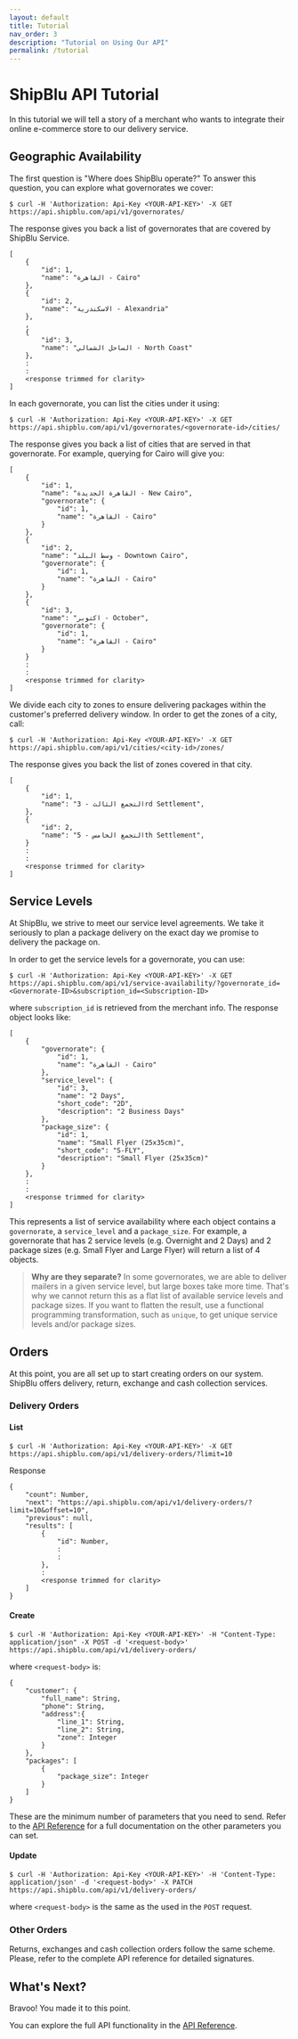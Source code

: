 ```yaml
---
layout: default
title: Tutorial
nav_order: 3
description: "Tutorial on Using Our API"
permalink: /tutorial
---
```


<style>
.point{
    color: #0f81a2
}
.list{
    color: #000
}
</style>

# ShipBlu API Tutorial

In this tutorial we will tell a story of a merchant who wants to integrate their online e-commerce store to our delivery service.

## Geographic Availability

The first question is "Where does ShipBlu operate?" To answer this question, you can explore what governorates we cover:

```
$ curl -H 'Authorization: Api-Key <YOUR-API-KEY>' -X GET https://api.shipblu.com/api/v1/governorates/
```

The response gives you back a list of governorates that are covered by ShipBlu Service.

```
[
    {
        "id": 1,
        "name": "القاهرة - Cairo"
    },
    {
        "id": 2,
        "name": "الاسكندرية - Alexandria"
    },
    ,
    {
        "id": 3,
        "name": "الساحل الشمالي - North Coast"
    },
    :
    :
    <response trimmed for clarity>
]
```

In each governorate, you can list the cities under it using:

```
$ curl -H 'Authorization: Api-Key <YOUR-API-KEY>' -X GET https://api.shipblu.com/api/v1/governorates/<governorate-id>/cities/
```

The response gives you back a list of cities that are served in that governorate. For example, querying for Cairo will give you:

```
[
    {
        "id": 1,
        "name": "القاهرة الجديدة - New Cairo",
        "governorate": {
            "id": 1,
            "name": "القاهرة - Cairo"
        }
    },
    {
        "id": 2,
        "name": "وسط البلد - Downtown Cairo",
        "governorate": {
            "id": 1,
            "name": "القاهرة - Cairo"
        }
    },
    {
        "id": 3,
        "name": "اكتوبر - October",
        "governorate": {
            "id": 1,
            "name": "القاهرة - Cairo"
        }
    }
    :
    :
    <response trimmed for clarity>
]
```

We divide each city to zones to ensure delivering packages within the customer's preferred delivery window.
In order to get the zones of a city, call:

```
$ curl -H 'Authorization: Api-Key <YOUR-API-KEY>' -X GET https://api.shipblu.com/api/v1/cities/<city-id>/zones/
```

The response gives you back the list of zones covered in that city.

```
[
    {
        "id": 1,
        "name": "التجمع الثالث - 3rd Settlement",
    },
    {
        "id": 2,
        "name": "التجمع الخامس - 5th Settlement",
    }
    :
    :
    <response trimmed for clarity>
]
```

## Service Levels

At ShipBlu, we strive to meet our service level agreements.
We take it seriously to plan a package delivery on the exact day we promise to delivery the package on.

In order to get the service levels for a governorate, you can use:

```
$ curl -H 'Authorization: Api-Key <YOUR-API-KEY>' -X GET https://api.shipblu.com/api/v1/service-availability/?governorate_id=<Governorate-ID>&subscription_id=<Subscription-ID>
```

where `subscription_id` is retrieved from the merchant info. The response object looks like:

```
[
    {
        "governorate": {
            "id": 1,
            "name": "القاهرة - Cairo"
        },
        "service_level": {
            "id": 3,
            "name": "2 Days",
            "short_code": "2D",
            "description": "2 Business Days"
        },
        "package_size": {
            "id": 1,
            "name": "Small Flyer (25x35cm)",
            "short_code": "S-FLY",
            "description": "Small Flyer (25x35cm)"
        }
    },
    :
    :
    <response trimmed for clarity>
]
```

This represents a list of service availability where each object contains a `governorate`, a `service_level` and a `package_size`.
For example, a governorate that has 2 service levels (e.g. Overnight and 2 Days) and 2 package sizes (e.g. Small Flyer and Large Flyer) will return a list of 4 objects.

> **Why are they separate?**
  In some governorates, we are able to deliver mailers in a given service level, but large boxes take more time.
  That's why we cannot return this as a flat list of available service levels and package sizes.
  If you want to flatten the result, use a functional programming transformation, such as `unique`, to get unique service levels and/or package sizes.


## Orders

At this point, you are all set up to start creating orders on our system.
ShipBlu offers delivery, return, exchange and cash collection services.

### Delivery Orders

#### List

```
$ curl -H 'Authorization: Api-Key <YOUR-API-KEY>' -X GET https://api.shipblu.com/api/v1/delivery-orders/?limit=10
```

Response

```
{
    "count": Number,
    "next": "https://api.shipblu.com/api/v1/delivery-orders/?limit=10&offset=10",
    "previous": null,
    "results": [
        {
            "id": Number,
            :
            :
        },
        :
        <response trimmed for clarity>
    ]
}
```

#### Create

```
$ curl -H 'Authorization: Api-Key <YOUR-API-KEY>' -H "Content-Type: application/json" -X POST -d '<request-body>' https://api.shipblu.com/api/v1/delivery-orders/
```

where `<request-body>` is:

```
{
    "customer": {
        "full_name": String,
        "phone": String,
        "address":{
            "line_1": String,
            "line_2": String,
            "zone": Integer
        }
    },
    "packages": [
        {
            "package_size": Integer
        }
    ]
}
```

These are the minimum number of parameters that you need to send.
Refer to the [API Reference](api-reference) for a full documentation on the other parameters you can set.

#### Update

```
$ curl -H 'Authorization: Api-Key <YOUR-API-KEY>' -H 'Content-Type: application/json' -d '<request-body>' -X PATCH https://api.shipblu.com/api/v1/delivery-orders/
```

where `<request-body>` is the same as the used in the `POST` request.


### Other Orders

Returns, exchanges and cash collection orders follow the same scheme.
Please, refer to the complete API reference for detailed signatures.


## What's Next?

Bravoo! You made it to this point.

You can explore the full API functionality in the [API Reference](api-reference).
